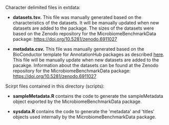 
Character delimited files in extdata:

+ **datasets.tsv.** This file was manually generated based on the<br>
characteristics of the datasets. It will be manually updated when new<br>
datasets are added to the package. The sizes of the datasets were based on
the Zenodo repository for the MicrobiomeBenchmarkData package:
https://doi.org/10.5281/zenodo.6911027

+ **metadata.csv.** This file was manually generated based on the<br>
BioConductor template for AnnotationHub packages as described [here](https://bioconductor.org/packages/devel/bioc/vignettes/HubPub/inst/doc/CreateAHubPackage.html#example-metadata.csv-file-and-more-information).<br>
This file will be manually update when new datasets are added to the
pacakge. Information about the datasets can be found at the Zenodo<br>
repository for the MicrobiomeBenchmarkData package: 
https://doi.org/10.5281/zenodo.6911027

Scirpt files contained in this directory (scripts):

+ **sampleMetadata.R** contains the code to generate the sampleMetadata<br>
object exported by the MicrobiomeBenchmarkData package.

+ **sysdata.R** contains the code to generate the 'metadata' and 'titles'<br>
objects used internally by the MicrobiomeBenchmarkData package.
